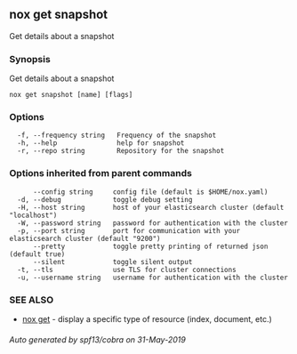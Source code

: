 ## nox get snapshot

Get details about a snapshot

### Synopsis

Get details about a snapshot

```
nox get snapshot [name] [flags]
```

### Options

```
  -f, --frequency string   Frequency of the snapshot
  -h, --help               help for snapshot
  -r, --repo string        Repository for the snapshot
```

### Options inherited from parent commands

```
      --config string     config file (default is $HOME/nox.yaml)
  -d, --debug             toggle debug setting
  -H, --host string       host of your elasticsearch cluster (default "localhost")
  -W, --password string   password for authentication with the cluster
  -p, --port string       port for communication with your elasticsearch cluster (default "9200")
      --pretty            toggle pretty printing of returned json (default true)
      --silent            toggle silent output
  -t, --tls               use TLS for cluster connections
  -u, --username string   username for authentication with the cluster
```

### SEE ALSO

* [nox get](nox_get.md)	 - display a specific type of resource (index, document, etc.)

###### Auto generated by spf13/cobra on 31-May-2019
